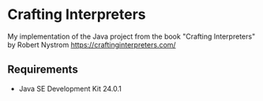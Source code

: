 # Crafting Interpreters

 My implementation of the Java project from the book "Crafting Interpreters" by Robert Nystrom
 <https://craftinginterpreters.com/>

## Requirements

* Java SE Development Kit 24.0.1
